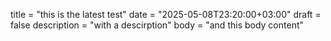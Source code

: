title = "this is the latest test"
date = "2025-05-08T23:20:00+03:00"
draft = false
description = "with a descirption"
body = "and this body content"
